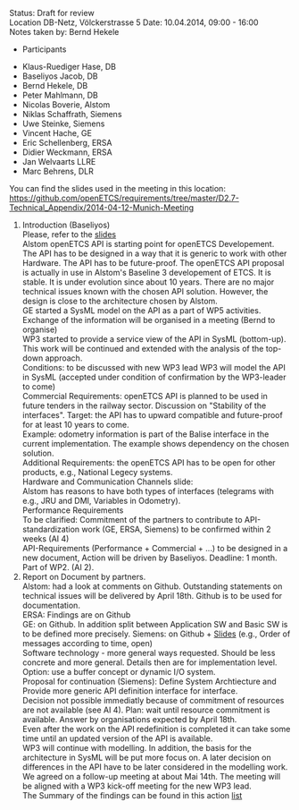 Status: Draft for review  
Location DB-Netz, Völckerstrasse 5
Date: 10.04.2014, 09:00 - 16:00  
Notes taken by: Bernd Hekele

* Participants 
 - Klaus-Ruediger Hase, DB
 - Baseliyos Jacob, DB
 - Bernd Hekele, DB
 - Peter Mahlmann, DB
 - Nicolas Boverie, Alstom
 - Niklas Schaffrath, Siemens
 - Uwe Steinke, Siemens
 - Vincent Hache, GE
 - Eric Schellenberg, ERSA
 - Didier Weckmann, ERSA
 - Jan Welvaarts LLRE
 - Marc Behrens, DLR
 
You can find the slides used in the meeting in this location:
https://github.com/openETCS/requirements/tree/master/D2.7-Technical_Appendix/2014-04-12-Munich-Meeting  

1. Introduction (Baseliyos)  
Please, refer to the [slides](https://github.com/openETCS/requirements/blob/master/D2.7-Technical_Appendix/2014-04-12-Munich-Meeting/20140410_API_Strategy%26Review_Workshop_3.pdf)  
Alstom openETCS API is starting point for openETCS Developement.
The API has to be designed in a way that it is generic to work with other Hardware. 
The API has to be future-proof.
The openETCS API proposal is actually in use in Alstom's Baseline 3 developement of ETCS. It is stable. It is under evolution since about 10 years. There are no major technical issues known with the chosen API solution. However, the design is close to the architecture chosen by Alstom.  
GE started a SysML model on the API as a part of WP5 activities. Exchange of the information will be organised in a meeting (Bernd to organise)  
WP3 started to provide a service view of the API in SysML (bottom-up). This work will be continued and extended with the analysis of the top-down approach.  
Conditions: to be discussed with new WP3 lead
WP3 will model the API in SysML (accepted under condition of confirmation by the WP3-leader to come)  
Commercial Requirements: openETCS API is planned to be used in future tenders in the railway sector.
Discussion on "Stability of the interfaces".
Target: the API  has to upward compatible and future-proof for at least 10 years to come.  
Example: odometry information is part of the Balise interface in the current implementation. The example shows dependency on the chosen solution.  
Additional Requirements: the openETCS API has to be open for other products, e.g., National Legecy systems.  
Hardware and Communication Channels slide:  
Alstom has reasons to have both types of interfaces (telegrams with e.g., JRU and DMI, Variables in Odometry).  
Performance Requirements  
To be clarified: Commitment of the partners to contribute to API-standardization work (GE, ERSA, Siemens) to be confirmed within 2 weeks (AI 4)  
API-Requirements (Performance + Commercial + ...) to be designed in a new document, Action will be driven by Baseliyos.
Deadline: 1 month. Part of WP2. (AI 2).   
2. Report on Document by partners.  
Alstom: had a look at comments on Github. Outstanding statements on technical issues will be delivered by April 18th. Github is to be used for documentation.  
ERSA: Findings are on Github  
GE: on Github. In addition split between Application SW and Basic SW  is to be defined more precisely. 
Siemens: on Github + [Slides](https://github.com/openETCS/requirements/tree/master/D2.7-Technical_Appendix/2014-04-12-Munich-Meeting) (e.g., Order of messages according to time, open)  
Software technology - more general ways requested. Should be less concrete and more general. Details then are for implementation level. Option: use a buffer concept or dynamic I/O system.  
Proposal for continuation (Siemens): Define System Archtiecture and Provide more generic API definition interface for interface.  
Decision not possible immediatly because of commitment of resources are not available (see AI 4).
Plan: wait until resource commitment is available. Answer by organisations expected by April 18th.  
Even after the work on the API redefinition is completed it can take some time until an updated version of the API is available.  
WP3 will continue with modelling. In addition, the basis for the architecture in SysML will be put more focus on.
A later decision on differences in the API have to be later considered in the modelling work.
We agreed on a follow-up meeting at about Mai 14th. The meeting will be aligned with a WP3 kick-off meeting for the new WP3 lead.  
The Summary of the findings can be found in this action [list](https://github.com/openETCS/requirements/blob/master/D2.7-Technical_Appendix/2014-04-12-Munich-Meeting/20140410_mom_API_strategy%26review_Workshop.pdf) 
